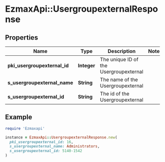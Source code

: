 # EzmaxApi::UsergroupexternalResponse

## Properties

| Name | Type | Description | Notes |
| ---- | ---- | ----------- | ----- |
| **pki_usergroupexternal_id** | **Integer** | The unique ID of the Usergroupexternal |  |
| **s_usergroupexternal_name** | **String** | The name of the Usergroupexternal |  |
| **s_usergroupexternal_id** | **String** | The id of the Usergroupexternal |  |

## Example

```ruby
require 'Ezmaxapi'

instance = EzmaxApi::UsergroupexternalResponse.new(
  pki_usergroupexternal_id: 16,
  s_usergroupexternal_name: Administrators,
  s_usergroupexternal_id: 5140-1542
)
```


